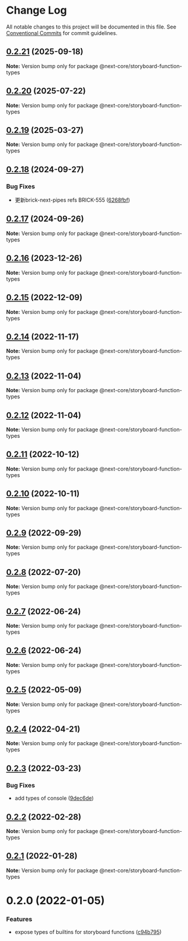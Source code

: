 # Change Log

All notable changes to this project will be documented in this file.
See [Conventional Commits](https://conventionalcommits.org) for commit guidelines.

## [0.2.21](https://github.com/easyops-cn/next-core/compare/@next-core/storyboard-function-types@0.2.20...@next-core/storyboard-function-types@0.2.21) (2025-09-18)

**Note:** Version bump only for package @next-core/storyboard-function-types





## [0.2.20](https://github.com/easyops-cn/next-core/compare/@next-core/storyboard-function-types@0.2.19...@next-core/storyboard-function-types@0.2.20) (2025-07-22)

**Note:** Version bump only for package @next-core/storyboard-function-types





## [0.2.19](https://github.com/easyops-cn/next-core/compare/@next-core/storyboard-function-types@0.2.18...@next-core/storyboard-function-types@0.2.19) (2025-03-27)

**Note:** Version bump only for package @next-core/storyboard-function-types





## [0.2.18](https://github.com/easyops-cn/next-core/compare/@next-core/storyboard-function-types@0.2.17...@next-core/storyboard-function-types@0.2.18) (2024-09-27)


### Bug Fixes

* 更新brick-next-pipes refs BRICK-555 ([6268fbf](https://github.com/easyops-cn/next-core/commit/6268fbfc90138e7f0e7fb52e36f41476fd639877))





## [0.2.17](https://github.com/easyops-cn/next-core/compare/@next-core/storyboard-function-types@0.2.16...@next-core/storyboard-function-types@0.2.17) (2024-09-26)

**Note:** Version bump only for package @next-core/storyboard-function-types





## [0.2.16](https://github.com/easyops-cn/next-core/compare/@next-core/storyboard-function-types@0.2.15...@next-core/storyboard-function-types@0.2.16) (2023-12-26)

**Note:** Version bump only for package @next-core/storyboard-function-types





## [0.2.15](https://github.com/easyops-cn/next-core/compare/@next-core/storyboard-function-types@0.2.14...@next-core/storyboard-function-types@0.2.15) (2022-12-09)

**Note:** Version bump only for package @next-core/storyboard-function-types





## [0.2.14](https://github.com/easyops-cn/next-core/compare/@next-core/storyboard-function-types@0.2.13...@next-core/storyboard-function-types@0.2.14) (2022-11-17)

**Note:** Version bump only for package @next-core/storyboard-function-types

## [0.2.13](https://github.com/easyops-cn/next-core/compare/@next-core/storyboard-function-types@0.2.12...@next-core/storyboard-function-types@0.2.13) (2022-11-04)

**Note:** Version bump only for package @next-core/storyboard-function-types

## [0.2.12](https://github.com/easyops-cn/next-core/compare/@next-core/storyboard-function-types@0.2.11...@next-core/storyboard-function-types@0.2.12) (2022-11-04)

**Note:** Version bump only for package @next-core/storyboard-function-types

## [0.2.11](https://github.com/easyops-cn/next-core/compare/@next-core/storyboard-function-types@0.2.10...@next-core/storyboard-function-types@0.2.11) (2022-10-12)

**Note:** Version bump only for package @next-core/storyboard-function-types

## [0.2.10](https://github.com/easyops-cn/next-core/compare/@next-core/storyboard-function-types@0.2.9...@next-core/storyboard-function-types@0.2.10) (2022-10-11)

**Note:** Version bump only for package @next-core/storyboard-function-types

## [0.2.9](https://github.com/easyops-cn/next-core/compare/@next-core/storyboard-function-types@0.2.8...@next-core/storyboard-function-types@0.2.9) (2022-09-29)

**Note:** Version bump only for package @next-core/storyboard-function-types

## [0.2.8](https://github.com/easyops-cn/next-core/compare/@next-core/storyboard-function-types@0.2.7...@next-core/storyboard-function-types@0.2.8) (2022-07-20)

**Note:** Version bump only for package @next-core/storyboard-function-types

## [0.2.7](https://github.com/easyops-cn/next-core/compare/@next-core/storyboard-function-types@0.2.6...@next-core/storyboard-function-types@0.2.7) (2022-06-24)

**Note:** Version bump only for package @next-core/storyboard-function-types

## [0.2.6](https://github.com/easyops-cn/next-core/compare/@next-core/storyboard-function-types@0.2.5...@next-core/storyboard-function-types@0.2.6) (2022-06-24)

**Note:** Version bump only for package @next-core/storyboard-function-types

## [0.2.5](https://github.com/easyops-cn/next-core/compare/@next-core/storyboard-function-types@0.2.4...@next-core/storyboard-function-types@0.2.5) (2022-05-09)

**Note:** Version bump only for package @next-core/storyboard-function-types

## [0.2.4](https://github.com/easyops-cn/next-core/compare/@next-core/storyboard-function-types@0.2.3...@next-core/storyboard-function-types@0.2.4) (2022-04-21)

**Note:** Version bump only for package @next-core/storyboard-function-types

## [0.2.3](https://github.com/easyops-cn/next-core/compare/@next-core/storyboard-function-types@0.2.2...@next-core/storyboard-function-types@0.2.3) (2022-03-23)

### Bug Fixes

- add types of console ([9dec6de](https://github.com/easyops-cn/next-core/commit/9dec6de9f4e47379e43cfd47b9be2cfa7d1798dc))

## [0.2.2](https://github.com/easyops-cn/next-core/compare/@next-core/storyboard-function-types@0.2.1...@next-core/storyboard-function-types@0.2.2) (2022-02-28)

**Note:** Version bump only for package @next-core/storyboard-function-types

## [0.2.1](https://github.com/easyops-cn/next-core/compare/@next-core/storyboard-function-types@0.2.0...@next-core/storyboard-function-types@0.2.1) (2022-01-28)

**Note:** Version bump only for package @next-core/storyboard-function-types

# 0.2.0 (2022-01-05)

### Features

- expose types of builtins for storyboard functions ([c94b795](https://github.com/easyops-cn/next-core/commit/c94b795d915c58af22aa5ffa91ff4aa1d0c700bc))
